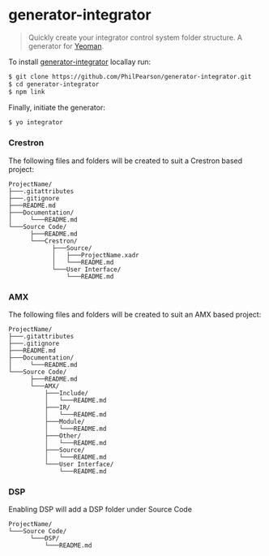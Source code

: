 # generator-integrator

> Quickly create your integrator control system folder structure.
> A generator for [Yeoman](http://yeoman.io).

To install [generator-integrator](https://bitbucket.org/philpearson/generator-integrator.git) locallay run:

```bash
$ git clone https://github.com/PhilPearson/generator-integrator.git
$ cd generator-integrator
$ npm link
```

Finally, initiate the generator:

```bash
$ yo integrator
```
### Crestron
The following files and folders will be created to suit a Crestron based project:
```
ProjectName/
├───.gitattributes
├───.gitignore
├───README.md
├───Documentation/
│     └───README.md
└───Source Code/
      ├───README.md
      └───Crestron/
            ├───Source/
            │   ├───ProjectName.xadr
            │   └───README.md
            └───User Interface/
                └───README.md
```

### AMX
The following files and folders will be created to suit an AMX based project:
```
ProjectName/
├───.gitattributes
├───.gitignore
├───README.md
├───Documentation/
│     └───README.md
└───Source Code/
      ├───README.md
      └───AMX/
          ├───Include/
          │   └───README.md
          ├───IR/
          │   └───README.md
          ├───Module/
          │   └───README.md
          ├───Other/
          │   └───README.md
          ├───Source/
          │   └───README.md
          └───User Interface/
              └───README.md
```

### DSP
Enabling DSP will add a DSP folder under Source Code
```
ProjectName/
└───Source Code/
      └───DSP/
          └───README.md
```